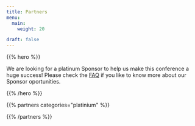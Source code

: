 ```yaml
---
title: Partners
menu:
  main:
    weight: 20

draft: false
---
```


{{% hero %}}

We are looking for a platinum Sponsor to help us make this conference a huge success! Please check the [FAQ](http://localhost:1313/faq/#how-to-become-a-sponsorpartner) if you like to know more about our Sponsor oportunities.

{{% /hero %}}


<!-- Parteners list -->

{{% partners categories="platinium" %}}

{{% /partners %}}
